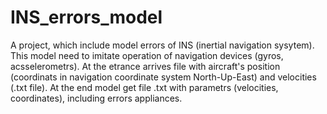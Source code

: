 # INS_errors_model
A project, which include model errors of INS (inertial navigation sysytem). This model need to imitate operation of navigation devices (gyros, acsselerometrs). At the etrance arrives file with aircraft's position (coordinats in  navigation coordinate system North-Up-East) and velocities (.txt file). At the end model get file .txt with parametrs (velocities, coordinates), including errors appliances.
